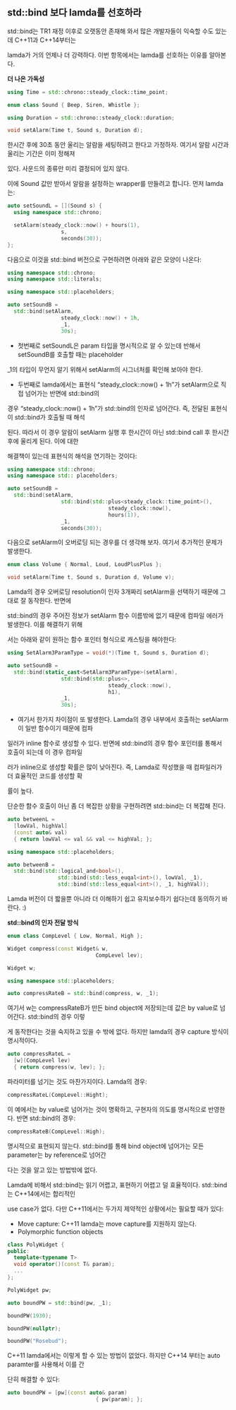 std::bind 보다 lamda를 선호하라
--

std::bind는 TR1 재정 이후로 오랫동안 존재해 와서 많은 개발자들이 익숙할 수도 있는데 C++11과 C++14부터는 

lamda가 거의 언제나 더 강력하다. 이번 항목에서는 lamda를 선호하는 이유를 알아본다.

**더 나은 가독성**

```c++
using Time = std::chrono::steady_clock::time_point;

enum class Sound { Beep, Siren, Whistle };

using Duration = std::chrono::steady_clock::duration;

void setAlarm(Time t, Sound s, Duration d);
```

한시간 후에 30초 동안 울리는 알람을 세팅하려고 한다고 가정하자. 여기서 알람 시간과 울리는 기간은 이미 정해져 

있다. 사운드의 종류만 미리 결정되어 있지 않다.

이에 Sound 값만 받아서 알람을 설정하는 wrapper를 만들려고 합니다. 먼저 lamda는:

```c++
auto setSoundL = [](Sound s) {
  using namespace std::chrono;

  setAlarm(steady_clock::now() + hours(1),
                 s,
                 seconds(30));
};
```

다음으로 이것을 std::bind 버전으로 구현하려면 아래와 같은 모양이 나온다:

```c++
using namespace std::chrono;
using namespace std::literals;

using namespace std::placeholders;

auto setSoundB =
  std::bind(setAlarm,
                 steady_clock::now() + 1h,
                 _1,
                 30s);
```

- 첫번째로 setSoundL은 param 타입을 명시적으로 알 수 있는데 반해서 setSoundB를 호출할 때는 placeholder 

_1의 타입이 무언지 알기 위해서 setAlarm의 시그너처를 확인해 보아야 한다.

- 두번째로 lamda에서는 표현식 “steady_clock::now() + 1h”가 setAlarm으로 직접 넘어가는 반면에 std::bind의 

경우 “steady_clock::now() + 1h”가 std::bind의 인자로 넘어간다. 즉, 전달된 표현식이 std::bind가 호출될 때 해석

된다. 따라서 이 경우 알람이 setAlarm 실행 후 한시간이 아닌 std::bind call 후 한시간 후에 울리게 된다. 이에 대한 

해결책이 있는데 표현식의 해석을 연기하는 것이다:

```c++
using namespace std::chrono;
using namespace std:: placeholders;

auto setSoundB =
  std::bind(setAlarm,
                 std::bind(std::plus<steady_clock::time_point>(),
                                steady_clock::now(),
                                hours(1)),
                 _1,
                 seconds(30));
```

다음으로 setAlarm이 오버로딩 되는 경우를 더 생각해 보자. 여기서 추가적인 문제가 발생한다.

```c++
enum class Volume { Normal, Loud, LoudPlusPlus };

void setAlarm(Time t, Sound s, Duration d, Volume v);
```

Lamda의 경우 오버로딩 resolution이 인자 3개짜리 setAlarm을 선택하기 때문에 그대로 잘 동작한다. 반면에 

std::bind의 경우 주어진 정보가 setAlarm 함수 이름밖에 없기 때문에 컴파일 에러가 발생한다. 이를 해결하기 위해

서는 아래와 같이 원하는 함수 포인터 형식으로 캐스팅을 해야한다:

```c++
using SetAlarm3ParamType = void(*)(Time t, Sound s, Duration d);

auto setSoundB =
  std::bind(static_cast<SetAlarm3ParamType>(setAlarm),
                 std::bind(std::plus<>,
                                steady_clock::now(),
                                h1),
                 _1,
                 30s);
```

- 여기서 한가지 차이점이 또 발생한다. Lamda의 경우 내부에서 호출하는 setAlarm이 일반 함수이기 때문에 컴파

일러가 inline 함수로 생성할 수 있다. 반면에 std::bind의 경우 함수 포인터를 통해서 호출이 되는데 이 경우 컴파일

러가 inline으로 생성할 확률은 많이 낮아진다. 즉, Lamda로 작성했을 때 컴파일러가 더 효율적인 코드를 생성할 확

률이 높다.

단순한 함수 호출이 아닌 좀 더 복잡한 상황을 구현하려면 std::bind는 더 복잡해 진다.

```c++
auto betweenL =
  [lowVal, highVal]
  (const auto& val)
  { return lowVal <= val && val <= highVal; };
```

```c++
using namespace std::placeholders;

auto betweenB =
  std::bind(std::logical_and<bool>(),
                std::bind(std::less_euqal<int>(), lowVal, _1),
                std::bind(std::less_equal<int>(), _1, highVal));
```

Lamda 버전이 더 짧을뿐 아니라 더 이해하기 쉽고 유지보수하기 쉽다는데 동의하기 바란다. :)

**std::bind의 인자 전달 방식**

```c++
enum class CompLevel { Low, Normal, High };

Widget compress(const Widget& w,
                            CompLevel lev);

Widget w;

using namespace std::placeholders;

auto compressRateB = std::bind(compress, w, _1);
```

여기서 w는 compressRateB가 만든 bind object에 저장되는데 값은 by value로 넘어간다. std::bind의 경우 이렇

게 동작한다는 것을 숙지하고 있을 수 밖에 없다. 하지만 lamda의 경우 capture 방식이 명시적이다.

```c++
auto compressRateL =
  [w](CompLevel lev)
  { return compress(w, lev); };
```

파라미터를 넘기는 것도 마찬가지이다. Lamda의 경우:

```c++
compressRateL(CompLevel::Hight);
```

이 예에서는 by value로 넘어가는 것이 명확하고, 구현자의 의도를 명시적으로 반영한다. 반면 std::bind의 경우:

```c++
compressRateB(CompLevel::High);
```

명시적으로 표현되지 않는다. std::bind를 통해 bind object에 넘어가는 모든 parameter는 by reference로 넘어간

다는 것을 알고 있는 방법밖에 없다.

Lamda에 비해서 std::bind는 읽기 어렵고, 표현하기 어렵고 덜 효율적이다. std::bind는 C++14에서는 합리적인 

use case가 없다. 다만 C++11에서는 두가지 제약적인 상황에서는 필요할 때가 있다:

 - Move capture: C++11 lamda는 move capture를 지원하지 않는다.
 - Polymorphic function objects

```C++
class PolyWidget {
public:
  template<typename T>
  void operator()(const T& param);
  ...
};

PolyWidget pw;

auto boundPW = std::bind(pw, _1);

boundPW(1930);

boundPW(nullptr);

boundPW("Rosebud");
```

C++11 lamda에서는 이렇게 할 수 있는 방법이 없었다. 하지만 C++14 부터는 auto paramter를 사용해서 이를 간

단히 해결할 수 있다:

```c++
auto boundPW = [pw](const auto& param)
                            { pw(param); };
```

